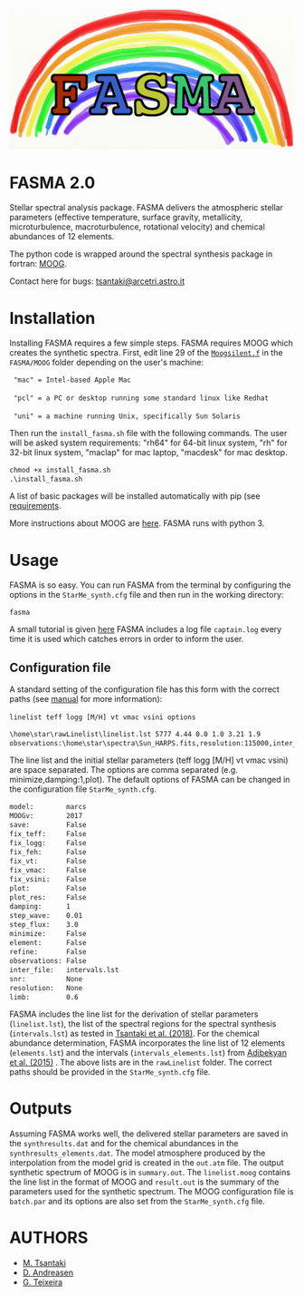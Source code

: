 ![My image](https://github.com/MariaTsantaki/FASMA-synthesis/blob/master/img/running_icon.png)


# FASMA 2.0
Stellar spectral analysis package. FASMA delivers the atmospheric stellar parameters (effective temperature, surface gravity, metallicity, microturbulence, macroturbulence, rotational velocity) and chemical abundances of 12 elements.

The python code is wrapped around the spectral synthesis package in fortran: [MOOG](http://www.as.utexas.edu/~chris/moog.html).

Contact here for bugs: tsantaki@arcetri.astro.it

# Installation
Installing FASMA requires a few simple steps. FASMA requires MOOG which creates the synthetic spectra.
First, edit line 29 of the [`Moogsilent.f`](https://github.com/MariaTsantaki/FASMA-synthesis/blob/master/FASMA/MOOG/Moogsilent.f)
in the `FASMA/MOOG` folder depending on the user's machine:

     "mac" = Intel-based Apple Mac

     "pcl" = a PC or desktop running some standard linux like Redhat

     "uni" = a machine running Unix, specifically Sun Solaris

Then run the `install_fasma.sh` file with the following commands. The user will be asked system requirements:
"rh64" for 64-bit linux system, "rh" for 32-bit linux system, "maclap" for mac laptop, "macdesk" for mac desktop.

```
chmod +x install_fasma.sh
.\install_fasma.sh
```

A list of basic packages will be installed automatically with pip (see [requirements](https://github.com/MariaTsantaki/FASMA-synthesis/blob/master/requirements.txt).

More instructions about MOOG are [here](http://www.as.utexas.edu/~chris/moog.html). FASMA runs with python 3.

# Usage
FASMA is so easy. You can run FASMA from the terminal by configuring the options in the `StarMe_synth.cfg` file
and then run in the working directory:

```
fasma
```

A small tutorial is given [here](https://github.com/MariaTsantaki/FASMA-synthesis/blob/master/manual/Manual_fasma.pdf)
FASMA includes a log file `captain.log` every time it is used which catches errors in order to inform the user.

## Configuration file

A standard setting of the configuration file has this form with the correct paths (see [manual](https://github.com/MariaTsantaki/FASMA-synthesis/blob/master/manual/Manual_fasma.pdf) for more information):

`linelist teff logg [M/H] vt vmac vsini options`

```
\home\star\rawLinelist\linelist.lst 5777 4.44 0.0 1.0 3.21 1.9 observations:\home\star\spectra\Sun_HARPS.fits,resolution:115000,inter_file:\home\star\rawLinelist\intervals.lst,minimize,refine
```

The line list and the initial stellar parameters (teff logg [M/H] vt vmac vsini) are space separated. The options are comma separated (e.g. minimize,damping:1,plot).
The default options of FASMA can be changed in the configuration file `StarMe_synth.cfg`.

```
model:        marcs
MOOGv:        2017
save:         False
fix_teff:     False
fix_logg:     False
fix_feh:      False
fix_vt:       False
fix_vmac:     False
fix_vsini:    False
plot:         False
plot_res:     False
damping:      1
step_wave:    0.01
step_flux:    3.0
minimize:     False
element:      False
refine:       False
observations: False
inter_file:   intervals.lst
snr:          None
resolution:   None
limb:         0.6
```

FASMA includes the line list for the derivation of stellar parameters (`linelist.lst`), the list of the spectral regions for the spectral synthesis (`intervals.lst`) as tested in [Tsantaki et al. (2018)](https://ui.adsabs.harvard.edu/abs/2018MNRAS.473.5066T/abstract). For the chemical abundance determination, FASMA incorporates the line list of 12 elements (`elements.lst`) and the intervals (`intervals_elements.lst`) from [Adibekyan et al. (2015)](https://ui.adsabs.harvard.edu/abs/2015A%26A...583A..94A/abstract) . The above lists are in the `rawLinelist` folder. The correct paths should be provided in the `StarMe_synth.cfg` file.

# Outputs

Assuming FASMA works well, the delivered stellar parameters are saved in the `synthresults.dat` and for the
chemical abundances in the `synthresults_elements.dat`. The model atmosphere produced by the interpolation from
the model grid is created in the `out.atm` file. The output synthetic spectrum of MOOG is in `summary.out`. The
`linelist.moog` contains the line list in the format of MOOG and `result.out` is the summary of the parameters used
for the synthetic spectrum. The MOOG configuration file is `batch.par` and its options are also set from the  `StarMe_synth.cfg` file.

# AUTHORS

   * [M. Tsantaki](https://github.com/MariaTsantaki)
   * [D. Andreasen](https://github.com/DanielAndreasen)
   * [G. Teixeira](https://github.com/gdcteixeira)
